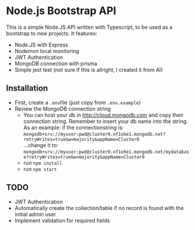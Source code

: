 # Node.js Bootstrap API

This is a simple Node.JS API written with Typescript, to be used as a bootstrap to new projects. It features:

- Node.JS with Express
- Nodemon local monitoring
- JWT Authentication
- MongoDB connection with prisma
- Simple jest test (not sure if this is allright, I created it from AI)

## Installation

- First, create a `.env`file (just copy from `.env.example`)
- Review the MongoDB connection string
  - You can host your db in http://cloud.mongodb.com and copy their connection string. Remember to insert your db name into the string.\
  As an example: if the connectionstring is:\
  `mongodb+srv://myuser:pwd@cluster0.nf1ohe1.mongodb.net?retryWrites=true&w=majority&appName=Cluster0`\
  ...change it to:\
  `mongodb+srv://myuser:pwd@cluster0.nf1ohe1.mongodb.net/mydatabase?retryWrites=true&w=majority&appName=Cluster0`
  - run `npm install`
  - run `npm start`

## TODO
- JWT Authentication
- Automatically create the collection/table if no record is found with the initial admin user
- Implement validation for required fields